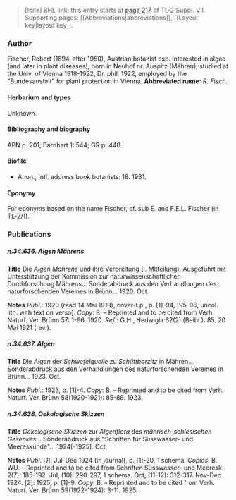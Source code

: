 > [!cite] BHL link: this entry starts at [page 217](https://www.biodiversitylibrary.org/page/33259721) of TL-2 Suppl. VII.
> Supporting pages: [[Abbreviations|abbreviations]], [[Layout key|layout key]].

### Author

Fischer, Robert (1894-after 1950), Austrian botanist esp. interested in algae (and later in plant diseases), born in Neuhof nr. Auspitz (Mähren), studied at the Univ. of Vienna 1918-1922, Dr. phil. 1922, employed by the "Bundesanstalt" for plant protection in Vienna. 
**Abbreviated name**: *R. Fisch.*

#### Herbarium and types

Unknown.

#### Bibliography and biography

APN p. 201; Barnhart 1: 544; GR p. 448.

#### Biofile

- Anon., Intl. address book botanists: 18. 1931.

#### Eponymy

For eponyms based on the name Fischer, cf. sub E. and F.E.L. Fischer (in TL-2/1).

### Publications

##### n.34.636. Algen Mährens

**Title**
Die *Algen Mährens* und ihre Verbreitung (I. Mitteilung). Ausgeführt mit Unterstützung der Kommission zur naturwissenschaftlichen Durchforschung Mährens... Sonderabdruck aus den Verhandlungen des naturforschenden Vereines in Brünn... 1920. Oct.

**Notes**
*Publ*.: 1920 (read 14 Mai 1919), cover-t.p., p. \[1\]-94, \[95-96, uncol. lith. with text on verso\].
*Copy*: B. – Reprinted and to be cited from Verh. Naturf. Ver. Brünn 57: 1-96. 1920.
*Ref*.: G.H., Hedwigia 62(2) (Beibl.): 85. 20 Mai 1921 (rev.).

##### n.34.637. Algen

**Title**
Die *Algen* der *Schwefelquelle* zu *Schüttborzitz* in Mähren... Sonderabdruck aus den Verhandlungen des naturforschenden Vereines in Brünn... 1923. Oct.

**Notes**
*Publ*.: 1923, p. \[1\]-4. *Copy*: B. – Reprinted and to be cited from Verh. Naturf. Ver. Brünn 58(1920-1921): 85-88. 1923.

##### n.34.638. Oekologische Skizzen

**Title**
*Oekologische Skizzen* zur *Algenflora* des *mährisch-schlesischen Gesenkes*... Sonderabdruck aus "Schriften für Süsswasser- und Meereskunde"... 1924\[-1925\]. Oct.

**Notes**
*Publ*. \[*1*\]: Jul-Dec 1924 (in journal), p. \[1\]-20, 1 schema. *Copies*: B, WU. – Reprinted and to be cited from Schriften Süsswasser- und Meeresk. 2(7): 185-192. Jul, (10): 290-297, 1 schema. Oct, (11-12): 312-317. Nov-Dec 1924.
\[*2*\]: 1925, p. \[1\]-9. *Copy*: B. – Reprinted and to be cited from Verh. Naturf. Ver. Brünn 59(1922-1924): 3-11. 1925.

